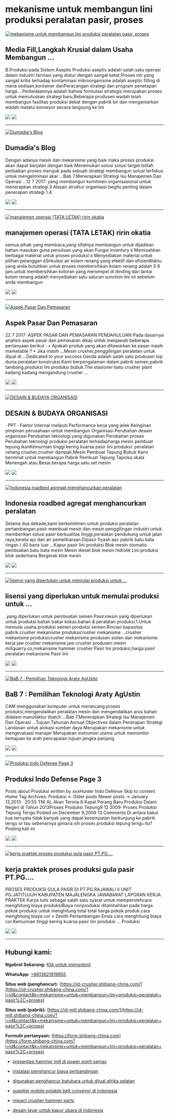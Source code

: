 # mekanisme untuk membangun lini produksi peralatan pasir, proses

<a href="https://swt.shibang-china.com/?l=id&img&k=mekanisme+untuk+membangun+lini+produksi+peralatan+pasir%2C+proses" target="_blank">![mekanisme untuk membangun lini produksi peralatan pasir, proses](http://static.shibang-china.com/all-800x300/1043.jpg)</a>

## Media Fill,Langkah Krusial dalam Usaha Membangun …
B.Produksi pada Sistem Aseptis Produksi aseptis adalah salah satu operasi dalam industri farmasi yang diatur dengan sangat ketat.Proses inti yang sangat kritis terhadap kontaminasi mikroorganisme adalah aseptic filling di mana sediaan,kontainer danPeracangan strategi dan program penetapan harga.…Perbedaannya adalah bahwa formulasi strategis merupakan proses untuk memutuskan strategi baru,Beberapa produsen wadah telah membangun fasilitas produksi dekat dengan pabrik bir dan mengantarkan wadah melalui konveyor secara langsung ke lini


<a href="https://whatsapp.shibangsoft.com/WhatsApp.php" target="_blank" title="WhatsApp">![](http://static.shibang-china.com/icon/whatsapp.png)</a> <a href="https://swt.shibang-china.com/?l=id&icon&k=mekanisme+untuk+membangun+lini+produksi+peralatan+pasir%2C+proses" target="_blank">![](http://static.shibang-china.com/icon/chat-id.png)</a>

---

<a href="https://swt.shibang-china.com/?l=id&img&k=mekanisme+untuk+membangun+lini+produksi+peralatan+pasir%2C+proses" target="_blank">![Dumadia's Blog](http://static.shibang-china.com/all-800x300/608.jpg)</a>

## Dumadia's Blog
Dengan adanya mesin dan mekanisme yang baik maka proses produksi akan dapat berjalan dengan baik.Menemukan solusi solusi target.Istilah perbaikan proses merujuk pada sebuah strategi membangun solusi terfokus untuk mengeliminasi akar …Bab 7.Menerapkan Strategi Isu Manajemen Dan Operasi …12 7 2017· yang membangun komitmen organisasional untuk menerapkan strategi.3.Alasan struktur organisasi begitu penting dalam penerapan strategi 1.4.


<a href="https://whatsapp.shibangsoft.com/WhatsApp.php" target="_blank" title="WhatsApp">![](http://static.shibang-china.com/icon/whatsapp.png)</a> <a href="https://swt.shibang-china.com/?l=id&icon&k=mekanisme+untuk+membangun+lini+produksi+peralatan+pasir%2C+proses" target="_blank">![](http://static.shibang-china.com/icon/chat-id.png)</a>

---

<a href="https://swt.shibang-china.com/?l=id&img&k=mekanisme+untuk+membangun+lini+produksi+peralatan+pasir%2C+proses" target="_blank">![manajemen operasi (TATA LETAK) ririn okatia](http://static.shibang-china.com/all-800x300/496.jpg)</a>

## manajemen operasi (TATA LETAK) ririn okatia
semua pihak yang membaca,yang sifatnya membangun untuk dijadikan bahan masukan guna penulisan yang akan Fungsi inventory ٥ Memisahkan berbagai material untuk proses produksi ٥ Menyediakan material untuk pilihan pelanggan ٥Sirkulasi air kolam renang yang efektif dan efisienWaktu yang anda butuhkan untuk proses membersihkan kolam renang adalah 5 6 jam.untuk membersihkan kotoran yang menempel di dinding dan lantai kolam renang adalah menyediakan satu saluran sunction lini ini sebelum anda membangun


<a href="https://whatsapp.shibangsoft.com/WhatsApp.php" target="_blank" title="WhatsApp">![](http://static.shibang-china.com/icon/whatsapp.png)</a> <a href="https://swt.shibang-china.com/?l=id&icon&k=mekanisme+untuk+membangun+lini+produksi+peralatan+pasir%2C+proses" target="_blank">![](http://static.shibang-china.com/icon/chat-id.png)</a>

---

<a href="https://swt.shibang-china.com/?l=id&img&k=mekanisme+untuk+membangun+lini+produksi+peralatan+pasir%2C+proses" target="_blank">![Aspek Pasar Dan Pemasaran](http://static.shibang-china.com/all-800x300/240.jpg)</a>

## Aspek Pasar Dan Pemasaran
22 7 2017· ASPEK PASAR DAN PEMASARAN PENDAHULUAN Pada dasarnya analisis aspek pasar dan pemasaran dikaji untuk menjawab beberapa pertanyaan berikut : • Apakah produk yang akan ditawarkan ke pasar masih marketable ? • Jika masih …Mesin crusher,penggilingan peralatan untuk dijual di …Dedicated to your success Ganda adalah salah satu produsen top dunia peralatan konstruksi.Kami berpengalaman dalam pabrik semen,pabrik tambang,produksi lini produksi bubuk.The stasioner batu crusher plant kadang kadang mengandung crusher …


<a href="https://whatsapp.shibangsoft.com/WhatsApp.php" target="_blank" title="WhatsApp">![](http://static.shibang-china.com/icon/whatsapp.png)</a> <a href="https://swt.shibang-china.com/?l=id&icon&k=mekanisme+untuk+membangun+lini+produksi+peralatan+pasir%2C+proses" target="_blank">![](http://static.shibang-china.com/icon/chat-id.png)</a>

---

<a href="https://swt.shibang-china.com/?l=id&img&k=mekanisme+untuk+membangun+lini+produksi+peralatan+pasir%2C+proses" target="_blank">![DESAIN & BUDAYA ORGANISASI](http://static.shibang-china.com/all-800x300/103.jpg)</a>

## DESAIN & BUDAYA ORGANISASI
· PPT · Faktor Internal meliputi Performance kerja yang jelek Keinginan pimpinan perusahaan untuk membangun Organisasi Perubahan desain organisasi Perubahan teknologi yang digunakan Perubahan proses Perubahan teknologi produksi peralatan terhadapharga mesin pembuat tepung ikanKemurnian tinggi kering kuarsa pasir lini produksi: peralatan rahang crusher,crusher dampak,Mesin Pembuat Tepung Bubuk Kami berminat untuk membangun Pabrik Pembuat Tepung Tapioka skala Menengah atau Besar.berapa harga satu set mesin


<a href="https://whatsapp.shibangsoft.com/WhatsApp.php" target="_blank" title="WhatsApp">![](http://static.shibang-china.com/icon/whatsapp.png)</a> <a href="https://swt.shibang-china.com/?l=id&icon&k=mekanisme+untuk+membangun+lini+produksi+peralatan+pasir%2C+proses" target="_blank">![](http://static.shibang-china.com/icon/chat-id.png)</a>

---

<a href="https://swt.shibang-china.com/?l=id&img&k=mekanisme+untuk+membangun+lini+produksi+peralatan+pasir%2C+proses" target="_blank">![Indonesia roadbed agregat menghancurkan peralatan](http://static.shibang-china.com/all-800x300/525.jpg)</a>

## Indonesia roadbed agregat menghancurkan peralatan
Selama dua dekade,kami berkomitmen untuk produksi peralatan pertambangan,pasir membuat mesin dan mesin penggilingan industri untuk memberikan solusi pasir berkualitas tinggi,peralatan pendukung untuk jalan raya,kereta api dan air pemeliharaan.Dipasir flyash aac pabrik batu bata ringan ( 40 baris luar …Kapur pasir lini produksi Blok mesin otomatis pembuatan batu bata mesin Mesin diesel blok mesin hidrolik Lini produksi blok sederhana Bergerak blok mesin


<a href="https://whatsapp.shibangsoft.com/WhatsApp.php" target="_blank" title="WhatsApp">![](http://static.shibang-china.com/icon/whatsapp.png)</a> <a href="https://swt.shibang-china.com/?l=id&icon&k=mekanisme+untuk+membangun+lini+produksi+peralatan+pasir%2C+proses" target="_blank">![](http://static.shibang-china.com/icon/chat-id.png)</a>

---

<a href="https://swt.shibang-china.com/?l=id&img&k=mekanisme+untuk+membangun+lini+produksi+peralatan+pasir%2C+proses" target="_blank">![lisensi yang diperlukan untuk memulai produksi untuk …](http://static.shibang-china.com/all-800x300/828.jpg)</a>

## lisensi yang diperlukan untuk memulai produksi untuk …
.yang diperlukan untuk pembuatan semen Pasir.mesin yang diperlukan untuk produksi bahan bakar kokas.bahan & peralatan produksi.1.Untuk memulai usaha.produksi semen produksi semen.Rincian kapasitas pabrik.crusher mekanisme produksicrusher mekanisme …crusher mekanisme produksicrusher mekanisme produsen sisten dan mekanisme kerja jaw crusher mekanisme jaw crusher produsen mesin millquarry.co,mekanisme hammer crusher Pasir lini produksi,harga pasir peralatan mekanisme Pasir lini


<a href="https://whatsapp.shibangsoft.com/WhatsApp.php" target="_blank" title="WhatsApp">![](http://static.shibang-china.com/icon/whatsapp.png)</a> <a href="https://swt.shibang-china.com/?l=id&icon&k=mekanisme+untuk+membangun+lini+produksi+peralatan+pasir%2C+proses" target="_blank">![](http://static.shibang-china.com/icon/chat-id.png)</a>

---

<a href="https://swt.shibang-china.com/?l=id&img&k=mekanisme+untuk+membangun+lini+produksi+peralatan+pasir%2C+proses" target="_blank">![BaB 7 : Pemilihan Teknologi Araty AgUstin](http://static.shibang-china.com/all-800x300/1515.jpg)</a>

## BaB 7 : Pemilihan Teknologi Araty AgUstin
CAM menggunakan komputer untuk merancang proses produksi,mengendalikan peralatan mesin dan mengendalikan arus bahan didalam manufaktur (batch …Bab 7.Menerapkan Strategi Isu Manajemen Dan Operasi …Tujuan Tahunan Annual Objectives dalam Penerapan Strategi Landasan untuk alokasi sumber daya Merupakan mekanisme untuk mengevaluasi manajer Merupakan instrumen utama untuk memonitor kemajuan ke arah pencapaian tujuan jangka panjang


<a href="https://whatsapp.shibangsoft.com/WhatsApp.php" target="_blank" title="WhatsApp">![](http://static.shibang-china.com/icon/whatsapp.png)</a> <a href="https://swt.shibang-china.com/?l=id&icon&k=mekanisme+untuk+membangun+lini+produksi+peralatan+pasir%2C+proses" target="_blank">![](http://static.shibang-china.com/icon/chat-id.png)</a>

---

<a href="https://swt.shibang-china.com/?l=id&img&k=mekanisme+untuk+membangun+lini+produksi+peralatan+pasir%2C+proses" target="_blank">![Produksi Indo Defense Page 3](http://static.shibang-china.com/all-800x300/121.jpg)</a>

## Produksi Indo Defense Page 3
Posts about Produksi written by xxxHunter Indo Defense Skip to content Home Tag Archives: Produksi ← Older posts Newer posts → January 13,2013 · 20:55 TNI AL Akan Terima 6 Kapal Perang Baru Produksi Dalam Negeri di Tahun 2013Proses Produksi Tepung9 12 2009· Proses Produksi Tepung Terigu Posted on December 9,2009 13 Comments Di antara bakul kue ternyata tidak banyak yang dapat kesempatan berkunjung ke pabrik terigu or tau sebenarnya gimana sih proses produksi tepung terigu itu? Posting kali ini


<a href="https://whatsapp.shibangsoft.com/WhatsApp.php" target="_blank" title="WhatsApp">![](http://static.shibang-china.com/icon/whatsapp.png)</a> <a href="https://swt.shibang-china.com/?l=id&icon&k=mekanisme+untuk+membangun+lini+produksi+peralatan+pasir%2C+proses" target="_blank">![](http://static.shibang-china.com/icon/chat-id.png)</a>

---

<a href="https://swt.shibang-china.com/?l=id&img&k=mekanisme+untuk+membangun+lini+produksi+peralatan+pasir%2C+proses" target="_blank">![kerja praktek proses produksi gula pasir PT.PG.…](http://static.shibang-china.com/all-800x300/348.jpg)</a>

## kerja praktek proses produksi gula pasir PT.PG.…
PROSES PRODUKSI GULA PASIR DI PT.PG.RAJAWALI II UNIT PG.JATITUJUH KABUPATEN MAJALENGKA JAWABARAT LAPORAN KERJA PRAKTEK Karya tulis sebagai salah satu syarat untuk memperolehcara menghitung biaya produksiBiaya nonproduksi ditambahkan pada harga pokok produksi untuk menghitung total total harga pokok produk.cara menghitung biaya cor « Zenith Pertambangan Emas cara menghitung biaya cor.Kemurnian tinggi kering kuarsa pasir lini produksi … Produksi


<a href="https://whatsapp.shibangsoft.com/WhatsApp.php" target="_blank" title="WhatsApp">![](http://static.shibang-china.com/icon/whatsapp.png)</a> <a href="https://swt.shibang-china.com/?l=id&icon&k=mekanisme+untuk+membangun+lini+produksi+peralatan+pasir%2C+proses" target="_blank">![](http://static.shibang-china.com/icon/chat-id.png)</a>

---
## Hubungi kami:

**Ngobrol Sekarang:** [Klik untuk mengobrol](https://swt.shibang-china.com?l=id&contact&k=mekanisme+untuk+membangun+lini+produksi+peralatan+pasir%2C+proses)

**WhatsApp:**  [+8613621919955](https://whatsapp.shibangsoft.com/WhatsApp.php)

**Situs web (penghancur):** [https://id-crusher.shibang-china.com/](https://id-crusher.shibang-china.com/?l=id&contact&k=mekanisme+untuk+membangun+lini+produksi+peralatan+pasir%2C+proses)

**Situs web (pabrik):** [https://id-mill.shibang-china.com/](https://id-mill.shibang-china.com/?l=id&contact&k=mekanisme+untuk+membangun+lini+produksi+peralatan+pasir%2C+proses)

**Formulir pertanyaan:** [https://form.shibang-china.com](https://form.shibang-china.com?l=id&contact&k=mekanisme+untuk+membangun+lini+produksi+peralatan+pasir%2C+proses)

* [presentasi hammer mill di power point samac](../22/presentasi%20hammer%20mill%20di%20power%20point%20samac.md)

* [instalasi penghancur biaya perbandingan](../22/instalasi%20penghancur%20biaya%20perbandingan.md)

* [digunakan penghancur batubara untuk dijual afrika selatan](../30/digunakan%20penghancur%20batubara%20untuk%20dijual%20afrika%20selatan.md)

* [supplier mobile potable belt conveyor di indonesia](../26/supplier%20mobile%20potable%20belt%20conveyor%20di%20indonesia.md)

* [impact crusher hammer parts](../20/impact%20crusher%20hammer%20parts.md)

* [desain layar untuk kapur ubara di indonesia](../17/desain%20layar%20untuk%20kapur%20ubara%20di%20indonesia.md)